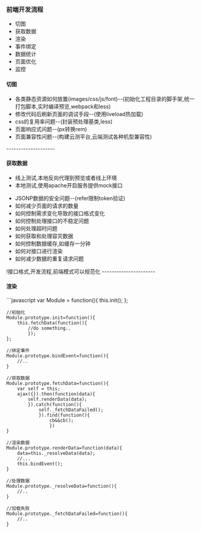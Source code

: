 <h3>前端开发流程</h3>
<ul>
    <li>切图</li>
    <li>获取数据</li>
    <li>渲染</li>
    <li>事件绑定</li>
    <li>数据统计</li>
    <li>页面优化</li>
    <li>监控</li>
</ul>

<h4>切图</h4>
<ul>
    <li>各类静态资源如何放置(images/css/js/font)--(初始化工程目录的脚手架,统一打包脚本,实时编译预览,webpack和less)</li>
    <li>修改代码后刷新页面的调试手段--(使用liveload热加载)</li>
    <li>css的复用率问题--(封装预处理基类,less)</li>
    <li>页面响应式问题--(px转换rem)</li>
    <li>页面兼容性问题--(构建云测平台,云端测试各种机型兼容性)</li>
</ul>
--------------------
<h4>获取数据</h4>
<ul>
    <li>线上测试,本地反向代理到预览或者线上环境</li>
    <li>本地测试,使用apache开启服务提供mock接口</li>
</ul>
<ul>
    <li>JSONP数据的安全问题--(refer限制token验证)</li>
    <li>如何减少页面的请求的数量</li>
    <li>如何控制需求变化导致的接口格式变化</li>
    <li>如何控制处理接口的不稳定问题</li>
    <li>如何处理超时问题</li>
    <li>如何获取和处理容灾数据</li>
    <li>如何控制数据缓存,如缓存一分钟</li>
    <li>如何对接口进行渲染</li>
    <li>如何减少数据的重复请求问题</li>
</ul>
!接口格式,开发流程,前端模式可以规范化
----------------------
<h4>渲染</h4>
```javascript
    var Module = function(){
        this.init();
    };

    //初始化
    Module.prototype.init=function(){
        this.fetchData(function(){
            //do something..
            });
    };

    //绑定事件
    Module.prototype.bindEvent=function(){
        //..
    }

    //获取数据
    Module.prototype.fetchData=function(){
        var self = this;
        ajax({}).then(function(data){
            self.renderData(data);
            }).catch(function(){
                self._fetchDataFailed();
                }).find(function(){
                    cb&&cb();
                    })
    }
    
    //渲染数据
    Module.prototype.renderData=function(data){
        data=this._resolveData(data);
        //...
        this.bindEvent();
    }

    //处理数据
    Module.prototype._resolveData=function(){
        //..
    }
    
    //加载失败
    Module.prototype._fetchDataFailed=function(){
        //..
    }
```


